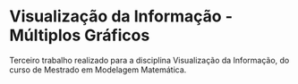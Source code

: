 # Visualização da Informação - Múltiplos Gráficos
Terceiro trabalho realizado para a disciplina Visualização da Informação, do curso de Mestrado em Modelagem Matemática.
